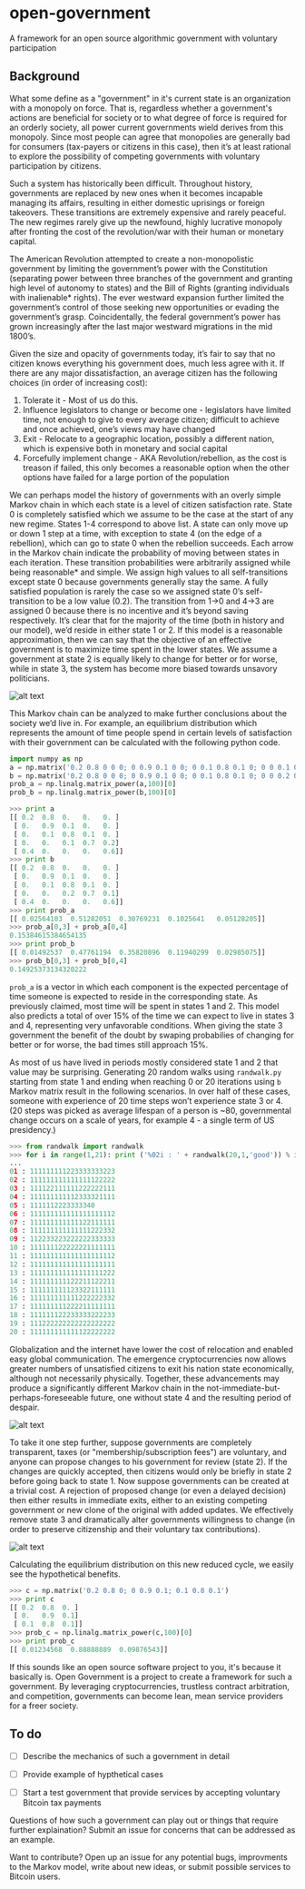 open-government
===============

A framework for an open source algorithmic government with voluntary participation

Background
----------

What some define as a "government" in it's current state is an organization with a monopoly on force. That is, regardless whether a government's actions are beneficial for society or to what degree of force is required for an orderly society, all power current governments wield derives from this monopoly. Since most people can agree that monopolies are generally bad for consumers (tax-payers or citizens in this case), then it’s at least rational to explore the possibility of competing governments with voluntary participation by citizens. 

Such a system has historically been difficult. Throughout history, governments are replaced by new ones when it becomes incapable managing its affairs, resulting in either domestic uprisings or foreign takeovers. These transitions are extremely expensive and rarely peaceful. The new regimes rarely give up the newfound, highly lucrative monopoly after fronting the cost of the revolution/war with their human or monetary capital. 

The American Revolution attempted to create a non-monopolistic government by limiting the government’s power with the Constitution (separating power between three branches of the government and granting high level of autonomy to states) and the Bill of Rights (granting individuals with inalienable* rights). The ever westward expansion further limited the government’s control of those seeking new opportunities or evading the government’s grasp. Coincidentally, the federal government’s power has grown increasingly after the last major westward migrations in the mid 1800’s. 

Given the size and opacity of governments today, it’s fair to say that no citizen knows everything his government does, much less agree with it. If there are any major dissatisfaction, an average citizen has the following choices (in order of increasing cost):

1. Tolerate it - Most of us do this.
2. Influence legislators to change or become one - legislators have limited time, not enough to give to every average citizen; difficult to achieve and once achieved, one’s views may have changed
3. Exit - Relocate to a geographic location, possibly a different nation, which is expensive both in monetary and social capital
4. Forcefully implement change - AKA Revolution/rebellion, as the cost is treason if failed, this only becomes a reasonable option when the other options have failed for a large portion of the population

We can perhaps model the history of governments with an overly simple Markov chain in which each state is a level of citizen satisfaction rate. State 0 is completely satisfied which we assume to be the case at the start of any new regime. States 1-4 correspond to above list. A state can only move up or down 1 step at a time, with exception to state 4 (on the edge of a rebellion), which can go to state 0 when the rebellion succeeds. Each arrow in the Markov chain indicate the probability of moving between states in each iteration. These transition probabilities were arbitrarily assigned while being reasonable* and simple. We assign high values to all self-transitions except state 0 because governments generally stay the same. A fully satisfied population is rarely the case so we assigned state 0’s self-transition to be a low value (0.2). The transition from 1->0 and 4->3 are assigned 0 because there is no incentive and it’s beyond saving respectively. It’s clear that for the majority of the time (both in history and our model), we’d reside in either state 1 or 2. If this model is a reasonable approximation, then we can say that the objective of an effective government is to maximize time spent in the lower states. We assume a government at state 2 is equally likely to change for better or for worse, while in state 3, the system has become more biased towards unsavory politicians. 

![alt text](http://i.imgur.com/24t4Xzh.png "Government life cycle MC")

This Markov chain can be analyzed to make further conclusions about the society we’d live in. For example, an equilibrium distribution which represents the amount of time people spend in certain levels of satisfaction with their government can be calculated with the following python code. 

```python
import numpy as np
a = np.matrix('0.2 0.8 0 0 0; 0 0.9 0.1 0 0; 0 0.1 0.8 0.1 0; 0 0 0.1 0.7 0.2; 0.4 0 0 0 0.6')
b = np.matrix('0.2 0.8 0 0 0; 0 0.9 0.1 0 0; 0 0.1 0.8 0.1 0; 0 0 0.2 0.7 0.1; 0.4 0 0 0 0.6')
prob_a = np.linalg.matrix_power(a,100)[0]
prob_b = np.linalg.matrix_power(b,100)[0]
```

```python
>>> print a
[[ 0.2  0.8  0.   0.   0. ]
 [ 0.   0.9  0.1  0.   0. ]
 [ 0.   0.1  0.8  0.1  0. ]
 [ 0.   0.   0.1  0.7  0.2]
 [ 0.4  0.   0.   0.   0.6]]
>>> print b
[[ 0.2  0.8  0.   0.   0. ]
 [ 0.   0.9  0.1  0.   0. ]
 [ 0.   0.1  0.8  0.1  0. ]
 [ 0.   0.   0.2  0.7  0.1]
 [ 0.4  0.   0.   0.   0.6]]
>>> print prob_a
[[ 0.02564103  0.51282051  0.30769231  0.1025641   0.05128205]]
>>> prob_a[0,3] + prob_a[0,4]
0.15384615384654135
>>> print prob_b
[[ 0.01492537  0.47761194  0.35820896  0.11940299  0.02985075]]
>>> prob_b[0,3] + prob_b[0,4]
0.14925373134320222
```

`prob_a` is a vector in which each component is the expected percentage of time someone is expected to reside in the corresponding state. As previously claimed, most time will be spent in states 1 and 2. This model also predicts a total of over 15% of the time we can expect to live in states 3 and 4, representing very unfavorable conditions. When giving the state 3 government the benefit of the doubt by swaping probabilies of changing for better or for worse, the bad times still approach 15%. 

As most of us have lived in periods mostly considered state 1 and 2 that value may be surprising. Generating 20 random walks using `randwalk.py` starting from state 1 and ending when reaching 0 or 20 iterations using `b` Markov matrix result in the following scenarios. In over half of these cases, someone with experience of 20 time steps won’t experience state 3 or 4. (20 steps was picked as average lifespan of a person is ~80, governmental change occurs on a scale of years, for example 4 - a single term of US presidency.)

```python
>>> from randwalk import randwalk
>>> for i in range(1,21): print ('%02i : ' + randwalk(20,1,'good')) % i
... 
01 : 111111111223333333223
02 : 111111111111111122222
03 : 111122111111222222111
04 : 111111111112333321111
05 : 1111112223333340
06 : 111111111111111111112
07 : 111111111111122111111
08 : 111111111111111222332
09 : 112233223222222333333
10 : 111111122222221111111
11 : 111111111111111111112
12 : 111111111111111111111
13 : 111111111111111111222
14 : 111111111122211122211
15 : 111111111123322111111
16 : 111111111111222222332
17 : 111111111222211111111
18 : 111111122233333222233
19 : 111222222222222222222
20 : 111111111111122222222
```

Globalization and the internet have lower the cost of relocation and enabled easy global communication. The emergence cryptocurrencies now allows greater numbers of unsatisfied citizens to exit his nation state economically, although not necessarily physically. Together, these advancements may produce a significantly different Markov chain in the not-immediate-but-perhaps-foreseeable future, one without state 4 and the resulting period of despair. 

![alt text](http://i.imgur.com/Lvkcw8S.png "Future Govt MC")

To take it one step further, suppose governments are completely transparent, taxes (or "membership/subscription fees") are voluntary, and anyone can propose changes to his government for review (state 2). If the changes are quickly accepted, then citizens would only be briefly in state 2 before going back to state 1. Now suppose governments can be created at a trivial cost. A rejection of proposed change (or even a delayed decision) then either results in immediate exits, either to an existing competing government or new clone of the original with added updates. We effectively remove state 3 and dramatically alter governments willingness to change (in order to preserve citizenship and their voluntary tax contributions). 

![alt text](http://i.imgur.com/ekfrLgS.png "Optimal Govt MC")

Calculating the equilibrium distribution on this new reduced cycle, we easily see the hypothetical benefits.

```python
>>> c = np.matrix('0.2 0.8 0; 0 0.9 0.1; 0.1 0.8 0.1')
>>> print c
[[ 0.2  0.8  0. ]
 [ 0.   0.9  0.1]
 [ 0.1  0.8  0.1]]
>>> prob_c = np.linalg.matrix_power(c,100)[0]
>>> print prob_c
[[ 0.01234568  0.88888889  0.09876543]]
```

If this sounds like an open source software project to you, it's because it basically is. Open Government is a project to create a framework for such a government. By leveraging cryptocurrencies, trustless contract arbitration, and competition, governments can become lean, mean service providers for a freer society.

To do
--------
- [ ] Describe the mechanics of such a government in detail
- [ ] Provide example of hypthetical cases
- [ ] Start a test government that provide services by accepting voluntary Bitcoin tax payments 


Questions of how such a government can play out or things that require further explaination?
Submit an issue for concerns that can be addressed as an example. 

Want to contribute?
Open up an issue for any potential bugs, improvments to the Markov model, write about new ideas, or submit possible services to Bitcoin users. 
